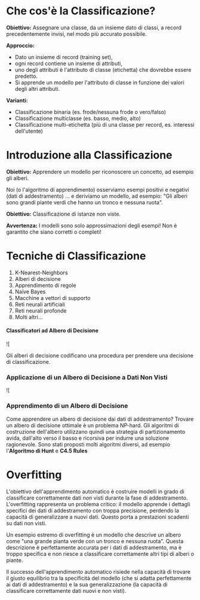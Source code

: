 
# Che cos'è la Classificazione?

**Obiettivo:** Assegnare una classe, da un insieme dato di classi, a record precedentemente invisi, nel modo più accurato possibile.

**Approccio:**

* Dato un insieme di record (training set),
* ogni record contiene un insieme di attributi,
* uno degli attributi è l'attributo di classe (etichetta) che dovrebbe essere predetto.
* Si apprende un modello per l'attributo di classe in funzione dei valori degli altri attributi.

**Varianti:**

* Classificazione binaria (es. frode/nessuna frode o vero/falso)
* Classificazione multiclasse (es. basso, medio, alto)
* Classificazione multi-etichetta (più di una classe per record, es. interessi dell'utente)




# Introduzione alla Classificazione

**Obiettivo:** Apprendere un modello per riconoscere un concetto, ad esempio gli alberi.


Noi (o l'algoritmo di apprendimento) osserviamo esempi positivi e negativi (dati di addestramento) ... e deriviamo un modello, ad esempio: "Gli alberi sono grandi piante verdi che hanno un tronco e nessuna ruota".

**Obiettivo:** Classificazione di istanze non viste.


**Avvertenza:** I modelli sono solo approssimazioni degli esempi! Non è garantito che siano corretti o completi!



# Tecniche di Classificazione

1. K-Nearest-Neighbors
2. Alberi di decisione
3. Apprendimento di regole
4. Naïve Bayes
5. Macchine a vettori di supporto
6. Reti neurali artificiali
7. Reti neurali profonde
8. Molti altri...


#### Classificatori ad Albero di Decisione

![[](_page_5_Figure_1.jpeg)

Gli alberi di decisione codificano una procedura per prendere una decisione di classificazione.


### Applicazione di un Albero di Decisione a Dati Non Visti

![[](_page_6_Figure_1.jpeg)
### Apprendimento di un Albero di Decisione

Come apprendere un albero di decisione dai dati di addestramento? Trovare un albero di decisione ottimale è un problema NP-hard. Gli algoritmi di costruzione dell'albero utilizzano quindi una strategia di partizionamento avida, dall'alto verso il basso e ricorsiva per indurre una soluzione ragionevole. Sono stati proposti molti algoritmi diversi, ad esempio l'**Algoritmo di Hunt** e **C4.5 Rules**


# Overfitting

L'obiettivo dell'apprendimento automatico è costruire modelli in grado di classificare correttamente dati *non* visti durante la fase di addestramento.  L'overfitting rappresenta un problema critico: il modello apprende i dettagli specifici dei dati di addestramento con troppa precisione, perdendo la capacità di generalizzare a nuovi dati.  Questo porta a prestazioni scadenti su dati non visti.

Un esempio estremo di overfitting è un modello che descrive un albero come "una grande pianta verde con un tronco e nessuna ruota".  Questa descrizione è perfettamente accurata per i dati di addestramento, ma è troppo specifica e non riesce a classificare correttamente altri tipi di alberi o piante.

Il successo dell'apprendimento automatico risiede nella capacità di trovare il giusto equilibrio tra la specificità del modello (che si adatta perfettamente ai dati di addestramento) e la sua generalizzazione (la capacità di classificare correttamente dati nuovi e non visti).
